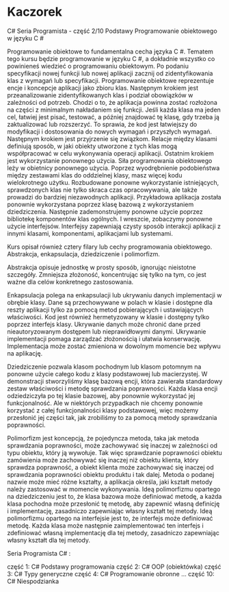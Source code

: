 # Kaczorek
C# Seria Programista - część 2/10   Podstawy Programowanie  obiektowego w języku C #

Programowanie  obiektowe  to fundamentalna cecha języka C #. Tematem tego kursu będzie programowanie w języku C #, 
a dokładnie wszystko co powinieneś wiedzieć o programowaniu obiektowym. Po podaniu specyfikacji nowej funkcji lub 
nowej aplikacji zacznij od zidentyfikowania klas z wymagań lub specyfikacji. Programowanie obiektowe reprezentuje 
encje i koncepcje aplikacji jako zbioru klas. Następnym krokiem jest przeanalizowanie zidentyfikowanych 
klas i podział obowiązków w zależności od potrzeb. Chodzi o to, że aplikacja powinna zostać rozłożona na części 
z minimalnym nakładaniem się funkcji. Jeśli każda klasa ma jeden cel, łatwiej jest pisać, testować, a później znajdować 
tę klasę, gdy trzeba ją zaktualizować lub rozszerzyć. To sprawia, że kod jest łatwiejszy do modyfikacji i dostosowania 
do nowych wymagań i przyszłych wymagań. Następnym krokiem jest przyjrzenie się związkom. Relacje między klasami definiują 
sposób, w jaki obiekty utworzone z tych klas mogą współpracować w celu wykonywania operacji aplikacji. Ostatnim krokiem 
jest wykorzystanie ponownego użycia. Siła programowania obiektowego leży w obietnicy ponownego użycia. Poprzez wyodrębnienie 
podobieństwa między zestawami klas do oddzielnej klasy, masz więcej kodu wielokrotnego użytku. Rozbudowane ponowne wykorzystanie 
istniejących, sprawdzonych klas nie tylko skraca czas opracowywania, ale także prowadzi do bardziej niezawodnych aplikacji. 
Przykładowa aplikacja została ponownie wykorzystana poprzez klasę bazową z wykorzystaniem dziedziczenia. Następnie zademonstrujemy 
ponowne użycie poprzez bibliotekę komponentów klas ogólnych. I wreszcie, zobaczymy ponowne użycie interfejsów. Interfejsy 
zapewniają czysty sposób interakcji aplikacji z innymi klasami, komponentami, aplikacjami lub systemami. 

Kurs opisał również cztery filary lub cechy programowania obiektowego.  
Abstrakcja, enkapsulacja, dziedziczenie i polimorfizm. 

Abstrakcja opisuje jednostkę w prosty sposób, ignorując nieistotne szczegóły. 
Zmniejsza złożoność, koncentrując się tylko na tym, co jest ważne dla celów konkretnego zastosowania. 

Enkapsulacja polega na enkapsulacji lub ukrywaniu danych implementacji w obrębie klasy. 
Dane są przechowywane w polach w klasie i dostępne dla reszty aplikacji tylko za pomocą metod pobierających 
i ustawiających właściwości. Kod jest również hermetyzowany w klasie i dostępny tylko poprzez interfejs klasy. 
Ukrywanie danych może chronić dane przed nieautoryzowanym dostępem lub nieprawidłowymi danymi. Ukrywanie implementacji 
pomaga zarządzać złożonością i ułatwia konserwację. Implementacja może zostać zmieniona w dowolnym momencie 
bez wpływu na aplikację. 

Dziedziczenie pozwala klasom pochodnym lub klasom potomnym na ponowne użycie całego kodu z klasy podstawowej lub macierzystej. 
W demonstracji stworzyliśmy klasę bazową encji, która zawierała standardowy zestaw właściwości i metodę sprawdzania poprawności. 
Każda klasa encji odziedziczyła po tej klasie bazowej, aby ponownie wykorzystać jej funkcjonalność. Ale w niektórych 
przypadkach nie chcemy ponownie korzystać z całej funkcjonalności klasy podstawowej, więc możemy przesłonić jej części tak, 
jak zrobiliśmy to za pomocą metody sprawdzania poprawności. 

Polimorfizm jest koncepcją, że pojedyncza metoda, taka jak metoda sprawdzania poprawności, może zachowywać się 
inaczej w zależności od typu obiektu, który ją wywołuje. Tak więc sprawdzanie poprawności obiektu zamówienia 
może zachowywać się inaczej niż obiektu klienta, który sprawdza poprawność, a obiekt klienta może zachowywać 
się inaczej od sprawdzania poprawności obiektu produktu i tak dalej. Metoda o podanej nazwie może mieć różne kształty, 
a aplikacja określa, jaki kształt metody należy zastosować w momencie wykonywania. Ideą polimorfizmu opartego 
na dziedziczeniu jest to, że klasa bazowa może definiować metodę, a każda klasa pochodna może przesłonić tę metodę, 
aby zapewnić własną definicję i implementację, zasadniczo zapewniając własny kształt tej metody. Ideą polimorfizmu 
opartego na interfejsie jest to, że interfejs może definiować metodę. Każda klasa może następnie zaimplementować ten 
interfejs i zdefiniować własną implementację dla tej metody, zasadniczo zapewniając własny kształt dla tej metody. 

Seria Programista C# :

część 1:  C# Podstawy programowania 
część 2:  C# OOP (obiektówka)
część 3:  C# Typy generyczne
część 4:  C# Programowanie obronne
...
część 10: C# Niespodzianka
